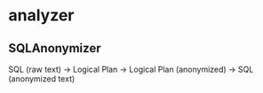 analyzer
===


## SQLAnonymizer

SQL (raw text) -> Logical Plan -> Logical Plan (anonymized) -> SQL (anonymized text)  

